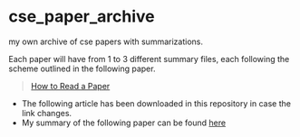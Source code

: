 # cse_paper_archive
my own archive of cse papers with summarizations.

Each paper will have from 1 to 3 different summary files, each following the scheme outlined in the following paper.

> [How to Read a Paper](http://blizzard.cs.uwaterloo.ca/keshav/home/Papers/data/07/paper-reading.pdf)

* The following article has been downloaded in this repository in case the link changes.
* My summary of the following paper can be found [here](three_pass.md)